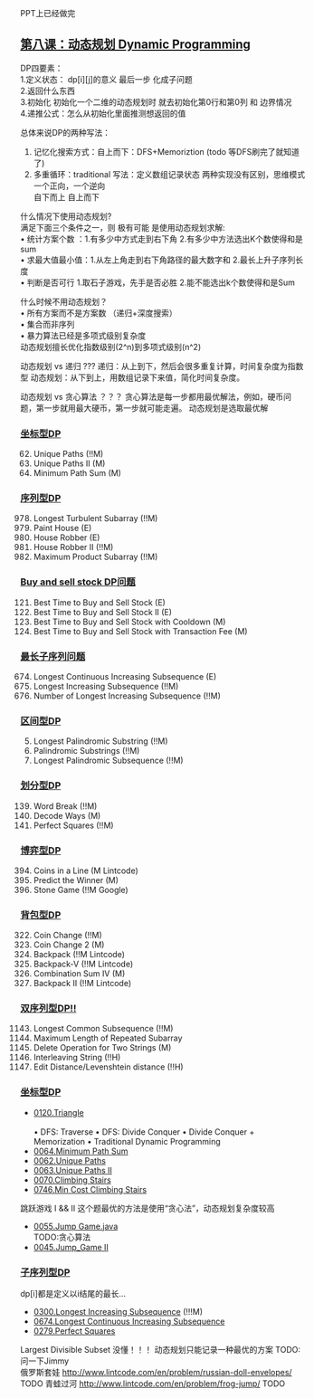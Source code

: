 PPT上已经做完
## [第八课：动态规划 Dynamic Programming]()
DP四要素：<br>
1.定义状态： dp[i][j]的意义  最后一步  化成子问题<br>
2.返回什么东西<br>
3.初始化  初始化一个二维的动态规划时 就去初始化第0行和第0列 和 边界情况 <br>
4.递推公式：怎么从初始化里面推测想返回的值<br>

总体来说DP的两种写法：<br>
1. 记忆化搜索方式：自上而下：DFS+Memoriztion   (todo 等DFS刷完了就知道了)<br>
2. 多重循环：traditional 写法：定义数组记录状态 两种实现没有区别，思维模式一个正向，一个逆向<br>
   自下而上  自上而下<br>

什么情况下使用动态规划?<br>
满足下面三个条件之一，则 极有可能 是使用动态规划求解: <br>
• 统计方案个数 ：1.有多少中方式走到右下角  2.有多少中方法选出K个数使得和是sum <br>
• 求最大值最小值：1.从左上角走到右下角路径的最大数字和  2.最长上升子序列长度 <br>
• 判断是否可行  1.取石子游戏，先手是否必胜  2.能不能选出k个数使得和是Sum <br>

什么时候不用动态规划？<br>
• 所有方案而不是方案数 （递归+深度搜索）<br>
• 集合而非序列<br>
• 暴力算法已经是多项式级别复杂度<br>
    动态规划擅长优化指数级别(2^n)到多项式级别(n^2)<br>

动态规划 vs 递归  ???
递归：从上到下，然后会很多重复计算，时间复杂度为指数型
动态规划：从下到上，用数组记录下来值，简化时间复杂度。

动态规划 vs 贪心算法  ？？？
贪心算法是每一步都用最优解法，例如，硬币问题，第一步就用最大硬币，第一步就可能走遍。
动态规划是选取最优解

### [坐标型DP]()
0062. Unique Paths (!!M)
0063. Unique Paths II (M)
0064. Minimum Path Sum (M)

### [序列型DP]()
978. Longest Turbulent Subarray (!!M)
256. Paint House (E)
198. House Robber (E)
213. House Robber II (!!M)
152. Maximum Product Subarray (!!M)

### [Buy and sell stock DP问题]()
121. Best Time to Buy and Sell Stock (E)
122. Best Time to Buy and Sell Stock II (E)
309. Best Time to Buy and Sell Stock with Cooldown (M)
714. Best Time to Buy and Sell Stock with Transaction Fee (M)

### [最长子序列问题]()
674. Longest Continuous Increasing Subsequence (E)
300. Longest Increasing Subsequence (!!M)
673. Number of Longest Increasing Subsequence (!!M)

### [区间型DP]()
005. Longest Palindromic Substring (!!M)
647. Palindromic Substrings (!!M)
516. Longest Palindromic Subsequence (!!M)

### [划分型DP]()
139. Word Break (!!M)
0091. Decode Ways (M)
279. Perfect Squares (!!M)

### [博弈型DP]()
0394. Coins in a Line (M Lintcode)
486. Predict the Winner (M)
877. Stone Game (!!M Google)

### [背包型DP]()
322. Coin Change (!!M)
0518. Coin Change 2 (M)
0092. Backpack (!!M Lintcode)
0563. Backpack-V (!!M Lintcode)
377. Combination Sum IV (M)
125. Backpack II (!!M Lintcode)

### [双序列型DP!!]()
1143. Longest Common Subsequence (!!M)
0718. Maximum Length of Repeated Subarray 
583. Delete Operation for Two Strings (M)
97. Interleaving String (!!H)
72. Edit Distance/Levenshtein distance (!!H)

### [坐标型DP]()
- [0120.Triangle](Solutions/0120.Triangle.java) <br>  
  • DFS: Traverse • DFS: Divide Conquer • Divide Conquer + Memorization • Traditional Dynamic Programming
- [0064.Minimum Path Sum](Solutions/0064.Minimum_Path_Sum.java) <br>
- [0062.Unique Paths](Solutions/0062.Unique_Paths.java) <br>
- [0063.Unique Paths II](Solutions/0063.Unique_Paths_II.java) <br>
- [0070.Climbing Stairs](Solutions/0070.Climbing_Stairs.java) <br>
- [0746.Min Cost Climbing Stairs](Solutions/0746.Min_Cost_Climbing_Stairs.java) <br>

跳跃游戏 I && II  这个题最优的方法是使用“贪心法”，动态规划复杂度较高
- [0055.Jump Game.java](Solutions/0055.Jump_Game.java) <br>     TODO:贪心算法
- [0045.Jump_Game II](Solutions/0045.Jump_Game_II.java)  <br>

### [子序列型DP]()
dp[i]都是定义以i结尾的最长...
- [0300.Longest Increasing Subsequence](Solutions/0300.Longest_Increasing_Subsequence.java) (!!!M) <br>
- [0674.Longest Continuous Increasing Subsequence](Solution/0674.Longest_Continuous_Increasing_Subsequence.java) <br>
- [0279.Perfect Squares](Solutions/0279.Perfect_Squares.java) <br>

Largest Divisible Subset  没懂！！！ 动态规划只能记录一种最优的方案  TODO:问一下Jimmy   
俄罗斯套娃 http://www.lintcode.com/en/problem/russian-doll-envelopes/   TODO
青蛙过河 http://www.lintcode.com/en/problem/frog-jump/   TODO
